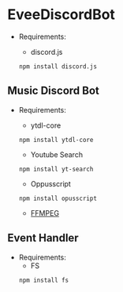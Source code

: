 # EveeDiscordBot

- Requirements:

	- discord.js

 	```
 	npm install discord.js
 	```

## Music Discord Bot

- Requirements:

	- ytdl-core

 	```
 	npm install ytdl-core
 	```
 
	- Youtube Search

	```
	npm install yt-search
	```

	- Oppusscript
 
	```
	npm install opusscript
	```
	
	- [FFMPEG](https://www.youtube.com/watch?v=r1AtmY-RMyQ&t=35s)

 

## Event Handler

- Requirements:
	- FS
	```
	npm install fs
	```
